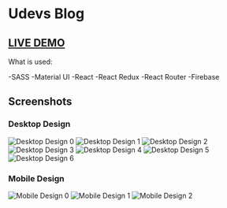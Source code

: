 # Udevs Blog

## [LIVE DEMO](https://isomukhammad.github.io/udevs-blog/)

What is used:

-SASS
-Material UI
-React
-React Redux
-React Router
-Firebase

## Screenshots

### Desktop Design

![Desktop Design 0](<./src/design/desktop-design(0).png>)
![Desktop Design 1](<./src/design/desktop-design(1).png>)
![Desktop Design 2](<./src/design/desktop-design(2).png>)
![Desktop Design 3](<./src/design/desktop-design(3).png>)
![Desktop Design 4](<./src/design/desktop-design(4).png>)
![Desktop Design 5](<./src/design/desktop-design(5).png>)
![Desktop Design 6](<./src/design/desktop-design(6).png>)

### Mobile Design

![Mobile Design 0](<./src/design/mobile-design(0).png>)
![Mobile Design 1](<./src/design/mobile-design(1).png>)
![Mobile Design 2](<./src/design/mobile-design(2).png>)
